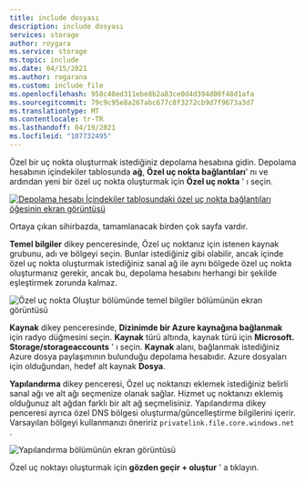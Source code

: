 ```yaml
---
title: include dosyası
description: include dosyası
services: storage
author: roygara
ms.service: storage
ms.topic: include
ms.date: 04/15/2021
ms.author: rogarana
ms.custom: include file
ms.openlocfilehash: 958c40ed311ebe8b2a83ce0d4d394d00f48d1afa
ms.sourcegitcommit: 79c9c95e8a267abc677c8f3272cb9d7f9673a3d7
ms.translationtype: MT
ms.contentlocale: tr-TR
ms.lasthandoff: 04/19/2021
ms.locfileid: "107732495"
---
```

Özel bir uç nokta oluşturmak istediğiniz depolama hesabına gidin. Depolama hesabının içindekiler tablosunda **ağ**, **Özel uç nokta bağlantıları**' nı ve ardından yeni bir özel uç nokta oluşturmak için **Özel uç nokta** ' ı seçin. 

[![Depolama hesabı İçindekiler tablosundaki özel uç nokta bağlantıları öğesinin ekran görüntüsü](media/storage-files-networking-endpoints-private-portal/create-private-endpoint-0.png)](media/storage-files-networking-endpoints-private-portal/create-private-endpoint-0.png#lightbox)

Ortaya çıkan sihirbazda, tamamlanacak birden çok sayfa vardır.

**Temel bilgiler** dikey penceresinde, Özel uç noktanız için istenen kaynak grubunu, adı ve bölgeyi seçin. Bunlar istediğiniz gibi olabilir, ancak içinde özel uç nokta oluşturmak istediğiniz sanal ağ ile aynı bölgede özel uç nokta oluşturmanız gerekir, ancak bu, depolama hesabını herhangi bir şekilde eşleştirmek zorunda kalmaz.

![Özel uç nokta Oluştur bölümünde temel bilgiler bölümünün ekran görüntüsü](media/storage-files-networking-endpoints-private-portal/create-private-endpoint-1.png)

**Kaynak** dikey penceresinde, **Dizinimde bir Azure kaynağına bağlanmak** için radyo düğmesini seçin. **Kaynak** türü altında, kaynak türü için **Microsoft. Storage/storageaccounts** ' ı seçin. **Kaynak** alanı, bağlanmak istediğiniz Azure dosya paylaşımının bulunduğu depolama hesabıdır. Azure dosyaları için olduğundan, hedef alt kaynak **Dosya**.

**Yapılandırma** dikey penceresi, Özel uç noktanızı eklemek istediğiniz belirli sanal ağı ve alt ağı seçmenize olanak sağlar. Hizmet uç noktanızı eklemiş olduğunuz alt ağdan farklı bir alt ağ seçmelisiniz. Yapılandırma dikey penceresi ayrıca özel DNS bölgesi oluşturma/güncelleştirme bilgilerini içerir. Varsayılan bölgeyi kullanmanızı öneririz `privatelink.file.core.windows.net` .

![Yapılandırma bölümünün ekran görüntüsü](media/storage-files-networking-endpoints-private-portal/create-private-endpoint-2.png)

Özel uç noktayı oluşturmak için **gözden geçir + oluştur** ' a tıklayın. 
